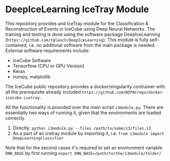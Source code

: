 # DeepIceLearning IceTray Module

This repository provides and IceTray module for the Classification & Reconstruction of Events in IceCube using Deep Neural Networks. The training and testing is done using the software package DeepIceLearning (`https://github.com/tglauch/DeepIceLearning`). This module is fully self-contained, i.e. no additonal software from the main package is needed. External software requirements include:
- IceCube Software
- Tensorflow (CPU or GPU Version)
- Keras
- numpy, matplotlib

The IceCube public repository provides a docker/singularity contrainer with all the prerequisite already included `https://github.com/WIPACrepo/docker-icecube-icetray`.

All the functionality is provided over the main script `i3module.py`. There are essentially two ways of running it, given that the environments are loaded correctly.

1. Directly: `python i3module.py --files /path/to/some/i3/files.i3 `
2. As a part of an icetray module by importing it, i.e. `from i3module import DeepLearningClassifier`

Note that for the second cases it's required to set an environment variable `DNN_BASE` by first running `export DNN_BASE=/path/to/the/i3module/folder/`

